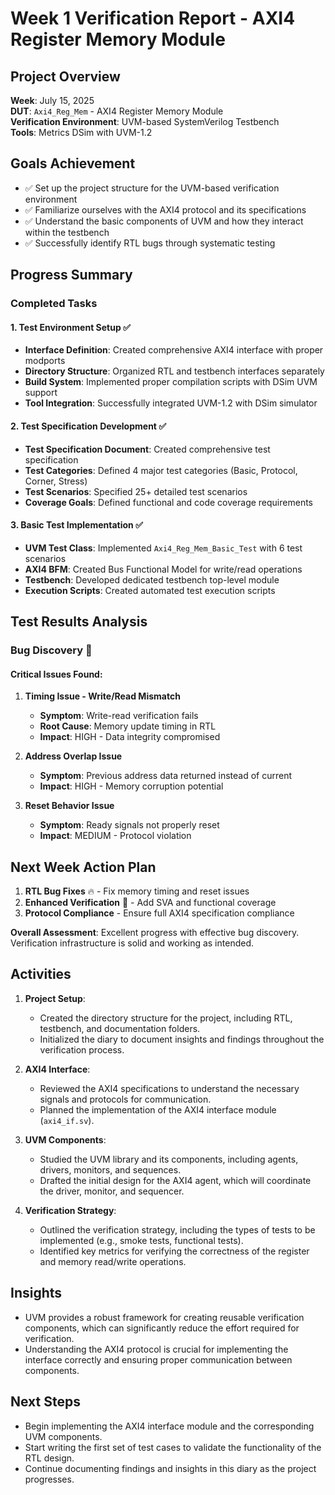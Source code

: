 # Week 1 Verification Report - AXI4 Register Memory Module

## Project Overview

**Week**: July 15, 2025  
**DUT**: `Axi4_Reg_Mem` - AXI4 Register Memory Module  
**Verification Environment**: UVM-based SystemVerilog Testbench  
**Tools**: Metrics DSim with UVM-1.2  

## Goals Achievement
- ✅ Set up the project structure for the UVM-based verification environment
- ✅ Familiarize ourselves with the AXI4 protocol and its specifications  
- ✅ Understand the basic components of UVM and how they interact within the testbench
- ✅ Successfully identify RTL bugs through systematic testing

## Progress Summary

### Completed Tasks

#### 1. Test Environment Setup ✅
- **Interface Definition**: Created comprehensive AXI4 interface with proper modports
- **Directory Structure**: Organized RTL and testbench interfaces separately
- **Build System**: Implemented proper compilation scripts with DSim UVM support
- **Tool Integration**: Successfully integrated UVM-1.2 with DSim simulator

#### 2. Test Specification Development ✅
- **Test Specification Document**: Created comprehensive test specification
- **Test Categories**: Defined 4 major test categories (Basic, Protocol, Corner, Stress)
- **Test Scenarios**: Specified 25+ detailed test scenarios
- **Coverage Goals**: Defined functional and code coverage requirements

#### 3. Basic Test Implementation ✅
- **UVM Test Class**: Implemented `Axi4_Reg_Mem_Basic_Test` with 6 test scenarios
- **AXI4 BFM**: Created Bus Functional Model for write/read operations
- **Testbench**: Developed dedicated testbench top-level module
- **Execution Scripts**: Created automated test execution scripts

## Test Results Analysis

### Bug Discovery 🐛

#### Critical Issues Found:

1. **Timing Issue - Write/Read Mismatch**
   - **Symptom**: Write-read verification fails
   - **Root Cause**: Memory update timing in RTL
   - **Impact**: HIGH - Data integrity compromised

2. **Address Overlap Issue**  
   - **Symptom**: Previous address data returned instead of current
   - **Impact**: HIGH - Memory corruption potential

3. **Reset Behavior Issue**
   - **Symptom**: Ready signals not properly reset
   - **Impact**: MEDIUM - Protocol violation

## Next Week Action Plan

1. **RTL Bug Fixes** 🔥 - Fix memory timing and reset issues
2. **Enhanced Verification** 🎯 - Add SVA and functional coverage
3. **Protocol Compliance** - Ensure full AXI4 specification compliance

**Overall Assessment**: Excellent progress with effective bug discovery. Verification infrastructure is solid and working as intended.

## Activities
1. **Project Setup**: 
   - Created the directory structure for the project, including RTL, testbench, and documentation folders.
   - Initialized the diary to document insights and findings throughout the verification process.

2. **AXI4 Interface**:
   - Reviewed the AXI4 specifications to understand the necessary signals and protocols for communication.
   - Planned the implementation of the AXI4 interface module (`axi4_if.sv`).

3. **UVM Components**:
   - Studied the UVM library and its components, including agents, drivers, monitors, and sequences.
   - Drafted the initial design for the AXI4 agent, which will coordinate the driver, monitor, and sequencer.

4. **Verification Strategy**:
   - Outlined the verification strategy, including the types of tests to be implemented (e.g., smoke tests, functional tests).
   - Identified key metrics for verifying the correctness of the register and memory read/write operations.

## Insights
- UVM provides a robust framework for creating reusable verification components, which can significantly reduce the effort required for verification.
- Understanding the AXI4 protocol is crucial for implementing the interface correctly and ensuring proper communication between components.

## Next Steps
- Begin implementing the AXI4 interface module and the corresponding UVM components.
- Start writing the first set of test cases to validate the functionality of the RTL design.
- Continue documenting findings and insights in this diary as the project progresses.